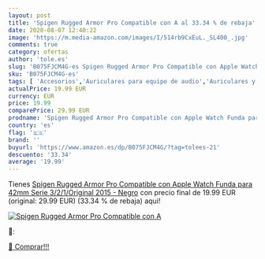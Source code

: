 ```yaml
---
layout: post
title: 'Spigen Rugged Armor Pro Compatible con A al 33.34 % de rebaja'
date: 2020-08-07 12:40:22
image: 'https://m.media-amazon.com/images/I/514rb9CxEuL._SL400_.jpg'
comments: true
category: ofertas
author: 'tole.es'
slug: 'B075FJCM4G-es Spigen Rugged Armor Pro Compatible con Apple Watch Funda...'
sku: 'B075FJCM4G-es'
tags: [ 'Accesorios','Auriculares para equipo de audio','Auriculares y accesorios','Cables USB','Cables y accesorios','Cables y conectores','Electrónica','Informática','apple', ]
actualPrice: 19.99 EUR
currency: EUR
price: 19.99
comparePrice: 29.99 EUR
prodname: 'Spigen Rugged Armor Pro Compatible con Apple Watch Funda para 42mm Serie 3/2/1/Original  2015  - Negro'
country: 'es'
flag: '🇪🇸'
brand: ''
buyurl: 'https://www.amazon.es/dp/B075FJCM4G/?tag=tolees-21'
descuento: '33.34'
average: '19.99'
---
```


Tienes [Spigen Rugged Armor Pro Compatible con Apple Watch Funda para 42mm Serie 3/2/1/Original  2015  - Negro](https://www.amazon.es/dp/B075FJCM4G/?tag=tolees-21) con precio final de  19.99 EUR (original: 29.99 EUR) (33.34 %  de rebaja) aqui!

[![Spigen Rugged Armor Pro Compatible con A](https://m.media-amazon.com/images/I/514rb9CxEuL._SL400_.jpg)](https://www.amazon.es/dp/B075FJCM4G/?tag=tolees-21)

🔎:


[🛒 Comprar!!!](https://www.amazon.es/dp/B075FJCM4G/?tag=tolees-21)
